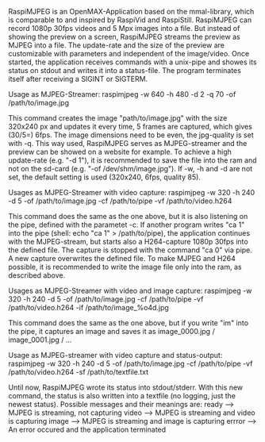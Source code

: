 RaspiMJPEG is an OpenMAX-Application based on the mmal-library, which is comparable to and inspired by RaspiVid and RaspiStill. RaspiMJPEG can record 1080p 30fps videos and 5 Mpx images into a file. But instead of showing the preview on a screen, RaspiMJPEG streams the preview as MJPEG into a file. The update-rate and the size of the preview are customizable with parameters and independent of the image/video. Once started, the application receives commands with a unix-pipe and showes its status on stdout and writes it into a status-file. The program terminates itself after receiving a SIGINT or SIGTERM.


Usage as MJPEG-Streamer:
raspimjpeg -w 640 -h 480 -d 2 -q 70 -of /path/to/image.jpg

This command creates the image "path/to/image.jpg" with the size 320x240 px and updates it every time, 5 frames are captured, which gives (30/5=) 6fps. The image dimensions need to be even, the jpg-quality is set with -q. This way used, RaspiMJPEG serves as MJPEG-streamer and the preview can be showed on a website for example. To achieve a high update-rate (e.g. "-d 1"), it is recommended to save the file into the ram and not on the sd-card (e.g. "-of /dev/shm/image.jpg").
If -w, -h and -d are not set, the default setting is used (320x240, 6fps, quality 85). 


Usages as MJPEG-Streamer with video capture:
raspimjpeg -w 320 -h 240 -d 5 -of /path/to/image.jpg -cf /path/to/pipe -vf /path/to/video.h264

This command does the same as the one above, but it is also listening on the pipe, defined with the parametet -c. If another program writes "ca 1" into the pipe (shell: echo "ca 1" > /path/to/pipe), the application continues with the MJPEG-stream, but starts also a H264-capture 1080p 30fps into the defined file. The capture is stopped with the command "ca 0" via pipe. A new capture overwrites the defined file. To make MJPEG and H264 possible, it is recommended to write the image file only into the ram, as described above.


Usages as MJPEG-Streamer with video and image capture:
raspimjpeg -w 320 -h 240 -d 5 -of /path/to/image.jpg -cf /path/to/pipe -vf /path/to/video.h264 -if /path/to/image_%o4d.jpg

This command does the same as the one above, but if you write "im" into the pipe, it captures an image and saves it as image_0000.jpg / image_0001.jpg / ...


Usage as MJPEG-streamer with video capture and status-output:
raspimjpeg -w 320 -h 240 -d 5 -of /path/to/image.jpg -cf /path/to/pipe -vf /path/to/video.h264 -sf /path/to/textfile.txt

Until now, RaspiMJPEG wrote its status into stdout/stderr. With this new command, the status is also written into a textfile (no logging, just the newest status). Possible messages and their meanings are:
ready   --> MJPEG is streaming, not capturing
video   --> MJPEG is streaming and video is capturing
image   --> MJPEG is streaming and image is capturing
errror  --> An error occured and the application terminated
